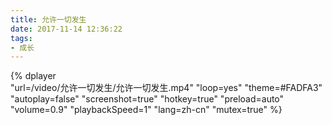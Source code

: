 ```yaml
---
title: 允许一切发生
date: 2017-11-14 12:36:22
tags:
- 成长
---
```


{%
    dplayer     
    "url=/video/允许一切发生/允许一切发生.mp4"
    "loop=yes"
    "theme=#FADFA3"
    "autoplay=false"
    "screenshot=true"
    "hotkey=true"
    "preload=auto"
    "volume=0.9"
    "playbackSpeed=1"
    "lang=zh-cn"
    "mutex=true"
%}